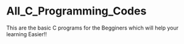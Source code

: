 # All_C_Programming_Codes
This are the basic C programs for the Begginers which will help your learning Easier!!
